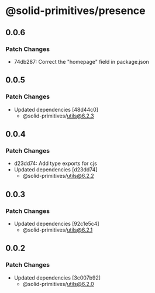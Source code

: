# @solid-primitives/presence

## 0.0.6

### Patch Changes

- 74db287: Correct the "homepage" field in package.json

## 0.0.5

### Patch Changes

- Updated dependencies [48d44c0]
  - @solid-primitives/utils@6.2.3

## 0.0.4

### Patch Changes

- d23dd74: Add type exports for cjs
- Updated dependencies [d23dd74]
  - @solid-primitives/utils@6.2.2

## 0.0.3

### Patch Changes

- Updated dependencies [92c1e5c4]
  - @solid-primitives/utils@6.2.1

## 0.0.2

### Patch Changes

- Updated dependencies [3c007b92]
  - @solid-primitives/utils@6.2.0
